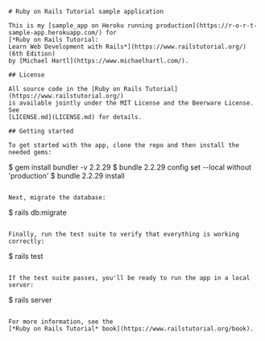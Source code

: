 
```
# Ruby on Rails Tutorial sample application

This is my [sample_app on Heroku running production](https://r-o-r-t-sample-app.herokuapp.com/) for
[*Ruby on Rails Tutorial:
Learn Web Development with Rails*](https://www.railstutorial.org/)
(6th Edition)
by [Michael Hartl](https://www.michaelhartl.com/).

## License

All source code in the [Ruby on Rails Tutorial](https://www.railstutorial.org/)
is available jointly under the MIT License and the Beerware License. See
[LICENSE.md](LICENSE.md) for details.

## Getting started

To get started with the app, clone the repo and then install the needed gems:

```

$ gem install bundler -v 2.2.29
$ bundle 2.2.29 config set --local without 'production'
$ bundle 2.2.29 install

```

Next, migrate the database:

```

$ rails db:migrate

```

Finally, run the test suite to verify that everything is working correctly:

```

$ rails test

```

If the test suite passes, you'll be ready to run the app in a local server:

```

$ rails server

```

For more information, see the
[*Ruby on Rails Tutorial* book](https://www.railstutorial.org/book).
```
